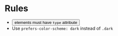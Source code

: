 # Rules

- <button> elements must have `type` attribute
- Use `prefers-color-scheme: dark` instead of `.dark`
